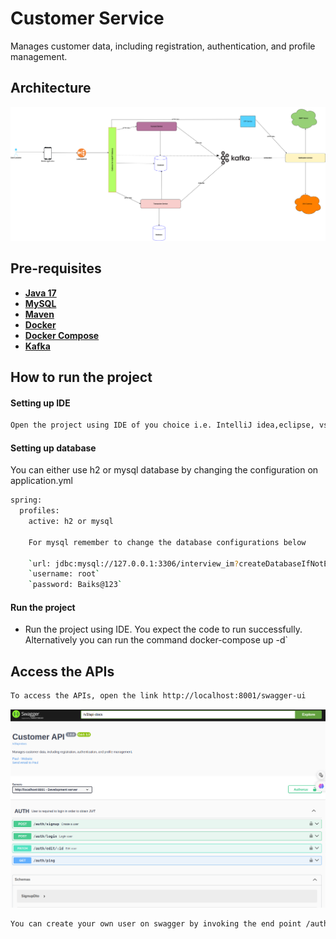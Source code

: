 # Customer Service

Manages customer data, including registration, authentication, and profile management.

## Architecture

![image](architecture.png)

## Pre-requisites

- [**Java 17**](https://www.oracle.com/java/technologies/javase/jdk17-archive-downloads.html)
- [**MySQL**](https://www.mysql.com/downloads/)
- [**Maven**](https://maven.apache.org/download.cgi)
- [**Docker**](https://www.docker.com/)
- [**Docker Compose**](https://docs.docker.com/reference/cli/docker/compose/)
- [**Kafka**](https://kafka.apache.org/quickstart)

## How to run the project

#### Setting up IDE

```sh
Open the project using IDE of you choice i.e. IntelliJ idea,eclipse, vs, spring tool suite etc.
```

#### Setting up database

You can either use h2 or mysql database by changing the configuration on application.yml

```sh
spring:
  profiles:
    active: h2 or mysql
    
    For mysql remember to change the database configurations below
    
    `url: jdbc:mysql://127.0.0.1:3306/interview_im?createDatabaseIfNotExist=true`
    `username: root`
    `password: Baiks@123`
```


#### Run the project

- Run the project using IDE. You expect the code to run successfully. Alternatively you can run the command docker-compose up -d`
## Access the APIs
```sh
To access the APIs, open the link http://localhost:8001/swagger-ui
```

![image](img.png)

```sh
You can create your own user on swagger by invoking the end point /auth/signup.
```
